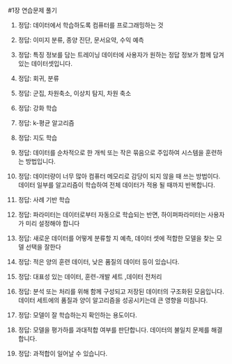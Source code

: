 #1장 연습문제 풀기

1. 정답: 데이터에서 학습하도록 컴퓨터를 프로그래밍하는 것

2. 정답: 이미지 분류, 종양 진단, 문서요약, 수익 예측

3. 정답: 특징 정보를 담는 트레이닝 데이터에 사용자가 원하는 정답 정보가 함께 담겨있는 데이터셋입니다.

4. 정답: 회귀, 분류

5. 정답: 군집, 차원축소, 이상치 탐지, 차원 축소

6. 정답: 강화 학습

7. 정답: k-평균 알고리즘

8. 정답: 지도 학습

9. 정답: 데이터를 순차적으로 한 개씩 또는 작은 묶음으로 주입하여 시스템을 훈련하는 방법입니다.

10. 정답: 데이터량이 너무 많아 컴퓨터 메모리로 감당이 되지 않을 때 쓰는 방법이다. 데이터 일부를 알고리즘이 학습하여 전체 데이터가 적용 될 때까지 반복합니다.

11. 정답: 사례 기반 학습

12. 정답: 파라미터는 데이터로부터 자동으로 학습되는 반면, 하이퍼파라미터는 사용자가 미리 설정해야 합니다

13. 정답: 새로운 데이터를 어떻게 분류할 지 예측, 데이터 셋에 적합한 모델을 찾는 모델 선택을 잘한다

14. 정답: 적은 양의 훈련 데이터, 낮은 품질의 데이터 등이 있습니다.

15. 정답: 대표성 있는 데이터, 훈련-개발 세트 ,데이터 전처리

16. 정답: 분석 또는 처리를 위해 함께 구성되고 저장된 데이터의 구조화된 모음입니다. 데이터 세트에의 품질과 양이 알고리즘을 성공시키는데 큰 영향을 미침니다.

17. 정답: 모델이 잘 학습하는지 확인하는 용도이다.

18. 정답: 모델을 평가하를 과대적합 여부를 판단합니다. 데이터의 불일치 문제를 해결합니다.

19. 정답: 과적합이 일어날 수 있습니다.